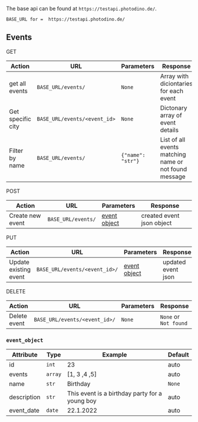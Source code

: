 The base api can be found at `https://testapi.photodino.de/`. 

`BASE_URL for =  https://testapi.photodino.de/`

## Events
GET

|Action |URL |Parameters |Response |
|--|--|--|--|
|get all events |`BASE_URL/events/` |`None`|Array with diciontaries for each event
|Get specific city |`BASE_URL/events/<event_id>` |`None` |Dictonary array of event details
Filter by  name|`BASE_URL/events/` | `{"name": "str"}` |List of all events matching name or not found message

POST

|Action |URL |Parameters |Response
|--|--|--|--|
|Create new event |`BASE_URL/events/` |[event object](#event_object) |created event json object

PUT

|Action |URL |Parameters|Response
|--|--|--|--|
|Update existing event |`BASE_URL/events/<event_id>/` | [event object](#event_object) |updated event json||object

DELETE

|Action |URL |Parameters |Response
|--|--|--|--|
|Delete event |`BASE_URL/events/<event_id>/` |`None` |`None` or `Not found`

### <a name=event_object|></a> `event_object`
|Attribute |Type |Example |Default 
|-- |-- |-- |--
|id |`int` |23 |auto
|events |`array` |[1, 3 ,4 ,5] |auto
|name |`str` |Birthday |`None`
|description |`str` | This event is a birthday party for a young boy |auto
|event_date |`date` | 22.1.2022 |auto
